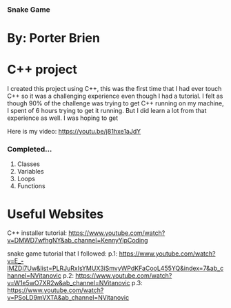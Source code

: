 ### Snake Game
# By: Porter Brien

# C++ project
I created this project using C++, this was the first time that I had ever touch C++ so it was a challenging experience even though I had a tutorial. I felt as though 90% of the challenge was trying to get C++ running on my machine, I spent of 6 hours trying to get it running. But I did learn a lot from that experience as well. I was hoping to get 

Here is my video:
https://youtu.be/j81hxe1aJdY

### Completed...

1. Classes
2. Variables
3. Loops
4. Functions

# Useful Websites

C++ installer tutorial: https://www.youtube.com/watch?v=DMWD7wfhgNY&ab_channel=KennyYipCoding

snake game tutorial that I followed: 
p.1: https://www.youtube.com/watch?v=E_-lMZDi7Uw&list=PLRJuRxIsYMUX3iSmvyWPdKFaCooL455YQ&index=7&ab_channel=NVitanovic
p.2: https://www.youtube.com/watch?v=W1e5wO7XR2w&ab_channel=NVitanovic
p.3: https://www.youtube.com/watch?v=PSoLD9mVXTA&ab_channel=NVitanovic

